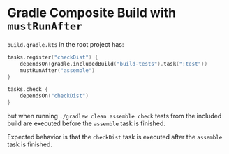 # Gradle Composite Build with `mustRunAfter`

`build.gradle.kts` in the root project has:

```kotlin
tasks.register("checkDist") {
    dependsOn(gradle.includedBuild("build-tests").task(":test"))
    mustRunAfter("assemble")
}

tasks.check {
    dependsOn("checkDist")
}
```

but when running `./gradlew clean assemble check` tests from the included build are executed before the `assemble` task is finished.

Expected behavior is that the `checkDist` task is executed after the `assemble` task is finished.
